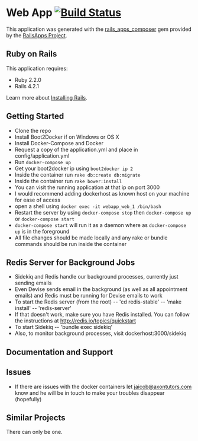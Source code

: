 Web App  [![Build Status](https://api.shippable.com/projects/556f5e52edd7f2c05207296b/badge?branchName=master)](https://app.shippable.com/projects/556f5e52edd7f2c05207296b/builds/latest)
================

This application was generated with the [rails_apps_composer](https://github.com/RailsApps/rails_apps_composer) gem
provided by the [RailsApps Project](http://railsapps.github.io/).


Ruby on Rails
-------------

This application requires:

- Ruby 2.2.0
- Rails 4.2.1

Learn more about [Installing Rails](http://railsapps.github.io/installing-rails.html).

Getting Started
---------------
- Clone the repo
- Install Boot2Docker if on Windows or OS X
- Install Docker-Compose and Docker
- Request a copy of the application.yml and place in config/application.yml
- Run `docker-compose up`
- Get your boot2docker ip using `boot2docker ip 2`
- Inside the container run `rake db:create db:migrate`
- Inside the container run `rake bower:install` 
- You can visit the running application at that ip on port 3000
- I would recommend adding dockerhost as known host on your machine for ease of access
- open a shell using `docker exec -it webapp_web_1 /bin/bash`
- Restart the server by using `docker-compose stop` then   `docker-compose up` or  `docker-compose start`
-  `docker-compose start` will run it as a daemon where as  `docker-compose up` is in the foreground
-  All file changes should be made locally and any rake or bundle commands should be run inside the container

Redis Server for Background Jobs
--------------------------------
- Sidekiq and Redis handle our background processes, currently just sending emails
- Even Devise sends email in the background (as well as all appointment emails) and Redis must be running for Devise emails to work
- To start the Redis server (from the root)
  -- 'cd redis-stable'
  -- 'make install'
  -- 'redis-server'
- If that doesn't work, make sure you have Redis installed. You can follow the instructions at http://redis.io/topics/quickstart
- To start Sidekiq
  -- 'bundle exec sidekiq'
- Also, to monitor background processes, visit dockerhost:3000/sidekiq

Documentation and Support
-------------------------

Issues
-------------
- If there are issues with the docker containers let jaicob@axontutors.com know and he will be in touch to make your troubles disappear (hopefully)

Similar Projects
----------------
There can only be one.
